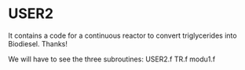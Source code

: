 # USER2
It contains a code for a continuous reactor to convert triglycerides into Biodiesel.
Thanks!

We will have to see the three subroutines:
USER2.f
TR.f
modu1.f

